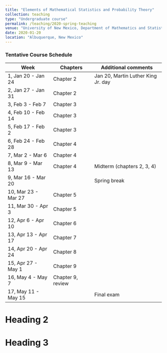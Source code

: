 ```yaml
---
title: "Elements of Mathematical Statistics and Probability Theory"
collection: teaching
type: "Undergraduate course"
permalink: /teaching/2020-spring-teaching
venue: "University of New Mexico, Department of Mathematics and Statistics"
date: 2020-01-20
location: "Albuquerque, New Mexico"
---
```



### Tentative Course Schedule

| Week                 | Chapters          |  Additional comments                                         |
| ------------         | ----------        | ------------------------------------------------------------ |
| 1, Jan 20 - Jan 24   | Chapter 2         | Jan 20, Martin Luther King Jr. day                           |
| 2, Jan 27 - Jan 31   | Chapter 2         |                                                              |
| 3, Feb 3 - Feb 7     | Chapter 3         |                                                              |
| 4, Feb 10 - Feb 14   | Chapter 3         |                                                              |
| 5, Feb 17 - Feb 2    | Chapter 3         |                                                              |
| 6, Feb 24 - Feb 28   | Chapter 4         |                                                              |
| 7, Mar 2 - Mar 6     | Chapter 4         |                                                              |
| 8, Mar 9 - Mar 13    | Chapter 4         | Midterm (chapters 2, 3, 4)                                   |
| 9, Mar 16 - Mar 20   |                   | Spring break                                                 |
| 10, Mar 23 - Mar 27  | Chapter 5         |                                                              |
| 11, Mar 30 - Apr 3   | Chapter 5         |                                                              |
| 12, Apr 6 - Apr 10   | Chapter 6         |                                                              |
| 13, Apr 13 - Apr 17  | Chapter 7         |                                                              |
| 14, Apr 20 - Apr 24  | Chapter 8         |                                                              |
| 15, Apr 27 - May 1   | Chapter 9         |                                                              |
| 16, May 4 - May 7    | Chapter 9, review |                                                              |
| 17, May 11 - May 15  |                   | Final exam                                                   |

Heading 2
======

Heading 3
======

